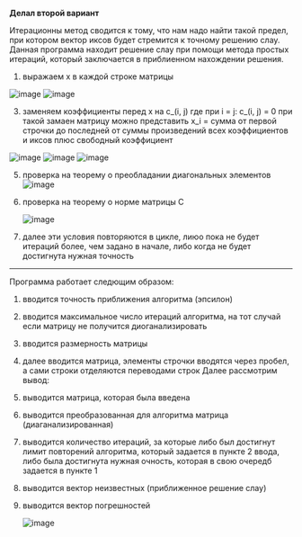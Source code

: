 **Делал второй вариант**

Итерационны метод сводится к тому, что нам надо найти такой предел, при котором вектор иксов будет стремится к точному решению слау.
Данная программа находит решение слау при помощи метода простых итераций, который заключается в приблиенном нахождении решения. 
1)	выражаем x в каждой строке матрицы
   
  ![image](https://github.com/user-attachments/assets/89d50909-d959-4cfb-8337-e0069363ec1b)
  ![image](https://github.com/user-attachments/assets/866756d2-cce7-4e62-91f6-c2429132880b)

3) заменяем коэффициенты перед х на c_(i, j) где при i = j: с_(i, j) = 0 при такой замаен 
матрицу можно представить x_i = сумма от первой строчки до последней от суммы произведений всех коэффициентов и иксов плюс свободный коэффициент

  ![image](https://github.com/user-attachments/assets/2f44280a-d683-4090-b19c-91f1359da953)
  ![image](https://github.com/user-attachments/assets/acce2036-6580-41e9-a9ee-7bed92b1a51c)
  ![image](https://github.com/user-attachments/assets/082d0886-e51a-4bd1-843b-c740f2dfc0d4)

 
5) проверка на теорему о преобладании диагональных элементов 
   ![image](https://github.com/user-attachments/assets/5b424b7e-d14e-4d34-bc61-a584266d902a)

6) проверка на теорему о норме матрицы С

   ![image](https://github.com/user-attachments/assets/79829a8c-ea33-4027-bdb9-05b7c52efc28)

7) далее эти условия повторяются в цикле, лиюо пока не будет итераций более, чем задано в начале, либо когда не будет достигнута нужная точность


-------------------------------------------------------------------------------------------------
Программа работает следющим образом:
1) вводится точность приближения алгоритма (эпсилон)
2) вводится максимальное число итераций алгоритма, на тот случай если матрицу не получится диоганализировать
3) вводится размерность матрицы
4) далее вводится матрица, элементы строчки вводятся через пробел, а сами строки отделяются переводами строк
Далее рассмотрим вывод:
1) выводится матрица, которая была введена
2) выводится преобразованная для алгоритма матрица (диаганализированная)
3) выводится количество итераций, за которые либо был достигнут лимит повторений алгоритма, который задается в пункте 2 ввода, либо была достигнута нужная очность, которая в свою очередб задается в пункте 1
4) выводится вектор неизвестных (приближенное решение слау)
5) выводится вектор погрешностей
   
   ![image](https://github.com/user-attachments/assets/99f6760d-66ee-44a0-8e17-6a07107b25d1)

